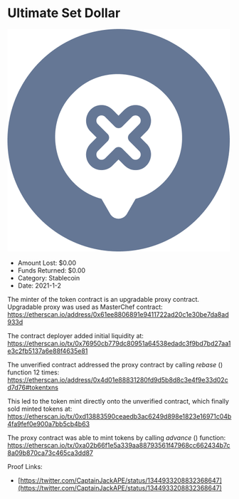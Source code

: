 # Ultimate Set Dollar
![Ultimate Set Dollar](/rektimages/Ultimate-Set-Dollar.png)
- Amount Lost: $0.00
- Funds Returned: $0.00
- Category: Stablecoin
- Date: 2021-1-2

The minter of the token contract is an upgradable proxy contract. Upgradable proxy was used as MasterChef contract: https://etherscan.io/address/0x61ee8806891e9411722ad20c1e30be7da8ad933d  
  
The contract deployer added initial liquidity at:  
https://etherscan.io/tx/0x76950cb779dc80951a64538edadc3f9bd7bd27aa1e3c2fb5137a6e88f4635e81  
  
The unverified contract addressed the proxy contract by calling _rebase_ () function 12 times:  
https://etherscan.io/address/0x4d01e88831280fd9d5b8d8c3e4f9e33d02cd7d76#tokentxns  
  
This led to the token mint directly onto the unverified contract, which finally sold minted tokens at:  
https://etherscan.io/tx/0xd13883590ceaedb3ac6249d898e1823e16971c04b4fa9fef0e900a7bb5cb4b63  
  
The proxy contract was able to mint tokens by calling _advance_ () function:  
https://etherscan.io/tx/0xa02b66f1e5a339aa88793561f47968cc662434b7c8a09b870ca73c465ca3dd87


Proof Links:
- [https://twitter.com/CaptainJackAPE/status/1344933208832368647](https://twitter.com/CaptainJackAPE/status/1344933208832368647)


